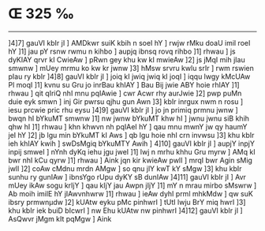 # Œ 325 ‰
---
]4]7] gauVI kbIr jI ] AMDkwr suiK kbih n soeI hY ] rwjw rMku doaU
imil roeI hY ]1] jau pY rsnw rwmu n kihbo ] aupjq ibnsq rovq rihbo
]1] rhwau ] js dyKIAY qrvr kI CwieAw ] pRwn gey khu kw kI mwieAw
]2] js jMqI mih jIau smwnw ] mUey mrmu ko kw kr jwnw ]3] hMsw srvru
kwlu srIr ] rwm rswien pIau ry kbIr ]4]8] gauVI kbIr jI ] joiq
kI jwiq jwiq kI joqI ] iqqu lwgy kMcUAw Pl moqI ]1] kvnu su Gru jo
inrBau khIAY ] Bau Bij jwie ABY hoie rhIAY ]1] rhwau ] qit qIriQ
nhI mnu pqIAwie ] cwr Acwr rhy aurJwie ]2] pwp puMn duie eyk smwn
] inj Gir pwrsu qjhu gun Awn ]3] kbIr inrgux nwm n rosu ] iesu
prcwie pric rhu eysu ]4]9] gauVI kbIr jI ] jo jn primiq prmnu
jwnw ] bwqn hI bYkuMT smwnw ]1] nw jwnw bYkuMT khw hI ] jwnu jwnu siB
khih qhw hI ]1] rhwau ] khn khwvn nh pqIAeI hY ] qau mnu mwnY
jw qy haumY jeI hY ]2] jb lgu min bYkuMT kI Aws ] qb lgu hoie nhI
crn invwsu ]3] khu kbIr ieh khIAY kwih ] swDsMgiq bYkuMTY Awih ]
4]10] gauVI kbIr jI ] aupjY inpjY inpij smweI ] nYnh dyKq iehu
jgu jweI ]1] lwj n mrhu khhu Gru myrw ] AMq kI bwr nhI kCu qyrw
]1] rhwau ] Aink jqn kir kwieAw pwlI ] mrqI bwr Agin sMig
jwlI ]2] coAw cMdnu mrdn AMgw ] so qnu jlY kwT kY sMgw ]3] khu
kbIr sunhu ry gunIAw ] ibnsYgo rUpu dyKY sB dunIAw ]4]11] gauVI kbIr
jI ] Avr mUey ikAw sogu krIjY ] qau kIjY jau Awpn jIjY ]1] mY n
mrau mirbo sMswrw ] Ab moih imilE hY jIAwvnhwrw ]1] rhwau ] ieAw
dyhI prml mhkMdw ] qw suK ibsry prmwnµdw ]2] kUAtw eyku pMc pinhwrI
] tUtI lwju BrY miq hwrI ]3] khu kbIr iek buiD bIcwrI ] nw Ehu
kUAtw nw pinhwrI ]4]12] gauVI kbIr jI ] AsQwvr jMgm kIt pqMgw
] Aink
####

